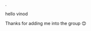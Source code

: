 
<html>
  <head>.
  </head>
<P> hello vinod <p>
  <body>Thanks for adding me into the group 😊
  </body>
  </html>
  
